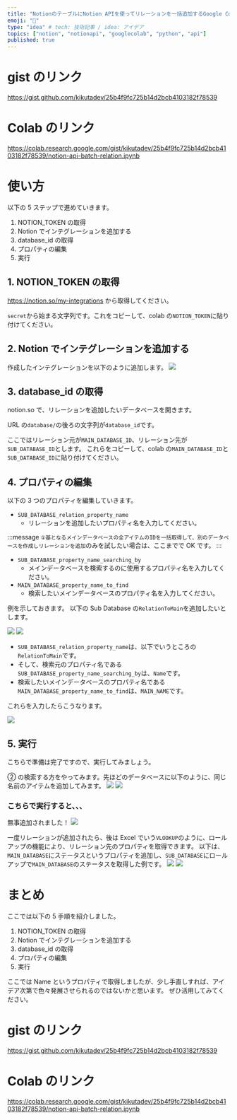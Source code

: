 ```yaml
---
title: "NotionのテーブルにNotion APIを使ってリレーションを一括追加するGoogle Colabファイルを公開しました"
emoji: "🔗"
type: "idea" # tech: 技術記事 / idea: アイデア
topics: ["notion", "notionapi", "googlecolab", "python", "api"]
published: true
---
```


# gist のリンク

https://gist.github.com/kikutadev/25b4f9fc725b14d2bcb4103182f78539

# Colab のリンク

https://colab.research.google.com/gist/kikutadev/25b4f9fc725b14d2bcb4103182f78539/notion-api-batch-relation.ipynb

# 使い方

以下の 5 ステップで進めていきます。

1. NOTION_TOKEN の取得
2. Notion でインテグレーションを追加する
3. database_id の取得
4. プロパティの編集
5. 実行

## 1. NOTION_TOKEN の取得

https://notion.so/my-integrations から取得してください。

`secret`から始まる文字列です。これをコピーして、colab の`NOTION_TOKEN`に貼り付けてください。

## 2. Notion でインテグレーションを追加する

作成したインテグレーションを以下のように追加します。
![](https://storage.googleapis.com/zenn-user-upload/2ef71db4f29f-20230825.png)

## 3. database_id の取得

notion.so で、リレーションを追加したいデータベースを開きます。

URL の`database/`の後ろの文字列が`database_id`です。

ここではリレーション元が`MAIN_DATABASE_ID`、リレーション先が`SUB_DATABASE_ID`とします。
これらをコピーして、colab の`MAIN_DATABASE_ID`と`SUB_DATABASE_ID`に貼り付けてください。

## 4. プロパティの編集

以下の 3 つのプロパティを編集していきます。

- `SUB_DATABASE_relation_property_name`
  - リレーションを追加したいプロパティ名を入力してください。

:::message
`①基となるメインデータベースの全アイテムのIDを一括取得して、別のデータベースを作成しリレーションを追加`のみを試したい場合は、ここまでで OK です。
:::

- `SUB_DATABASE_property_name_searching_by`
  - メインデータベースを検索するのに使用するプロパティ名を入力してください。
- `MAIN_DATABASE_property_name_to_find`
  - 検索したいメインデータベースのプロパティ名を入力してください。

例を示しておきます。
以下の Sub Database の`RelationToMain`を追加したいとします。

![](https://storage.googleapis.com/zenn-user-upload/68289736643c-20230825.png)
![](https://storage.googleapis.com/zenn-user-upload/4c656742541c-20230825.png)

- `SUB_DATABASE_relation_property_name`は、以下でいうところの`RelationToMain`です。
- そして、検索元のプロパティ名である`SUB_DATABASE_property_name_searching_by`は、`Name`です。
- 検索したいメインデータベースのプロパティ名である`MAIN_DATABASE_property_name_to_find`は、`MAIN_NAME`です。

これらを入力したらこうなります。

![](https://storage.googleapis.com/zenn-user-upload/0ec1c22aabe3-20230825.png)

## 5. 実行

こちらで準備は完了ですので、実行してみましょう。

② の検索する方をやってみます。先ほどのデータベースに以下のように、同じ名前のアイテムを追加してみます。
![](https://storage.googleapis.com/zenn-user-upload/986b63d60ed7-20230825.png)
![](https://storage.googleapis.com/zenn-user-upload/b98817943558-20230825.png)

### こちらで実行すると、、、

無事追加されました！
![](https://storage.googleapis.com/zenn-user-upload/9c1235e0acdf-20230825.png)

一度リレーションが追加されたら、後は Excel でいう`VLOOKUP`のように、ロールアップの機能により、リレーション先のプロパティを取得できます。
以下は、`MAIN_DATABASE`にステータスというプロパティを追加し、`SUB_DATABASE`にロールアップで`MAIN_DATABASE`のステータスを取得した例です。
![](https://storage.googleapis.com/zenn-user-upload/e9e414947b05-20230825.png)
![](https://storage.googleapis.com/zenn-user-upload/7300fc97b918-20230825.png)

# まとめ

ここでは以下の 5 手順を紹介しました。

1. NOTION_TOKEN の取得
2. Notion でインテグレーションを追加する
3. database_id の取得
4. プロパティの編集
5. 実行

ここでは Name というプロパティで取得しましたが、少し手直しすれば、アイデア次第で色々発展させられるのではないかと思います。
ぜひ活用してみてください。

# gist のリンク

https://gist.github.com/kikutadev/25b4f9fc725b14d2bcb4103182f78539

# Colab のリンク

https://colab.research.google.com/gist/kikutadev/25b4f9fc725b14d2bcb4103182f78539/notion-api-batch-relation.ipynb
